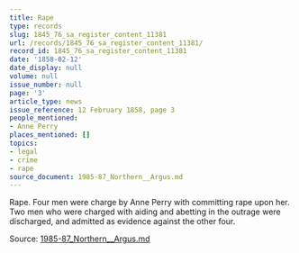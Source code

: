 ```yaml
---
title: Rape
type: records
slug: 1845_76_sa_register_content_11381
url: /records/1845_76_sa_register_content_11381/
record_id: 1845_76_sa_register_content_11381
date: '1858-02-12'
date_display: null
volume: null
issue_number: null
page: '3'
article_type: news
issue_reference: 12 February 1858, page 3
people_mentioned:
- Anne Perry
places_mentioned: []
topics:
- legal
- crime
- rape
source_document: 1985-87_Northern__Argus.md
---
```


Rape.  Four men were charge by Anne Perry with committing rape upon her.  Two men who were charged with aiding and abetting in the outrage were discharged, and admitted as evidence against the other four.

Source: [1985-87_Northern__Argus.md](/downloads/markdown/1985-87_Northern__Argus.md)
